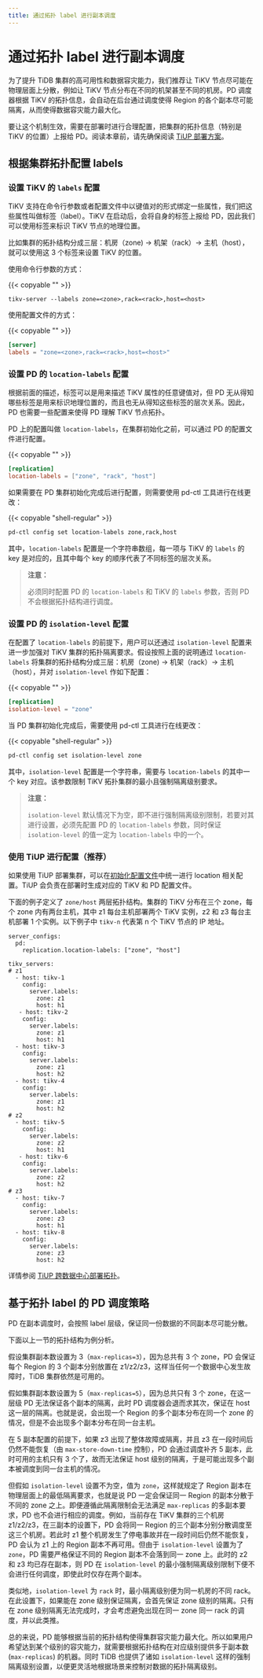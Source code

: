 ```yaml
---
title: 通过拓扑 label 进行副本调度
---
```


# 通过拓扑 label 进行副本调度

为了提升 TiDB 集群的高可用性和数据容灾能力，我们推荐让 TiKV 节点尽可能在物理层面上分散，例如让 TiKV 节点分布在不同的机架甚至不同的机房。PD 调度器根据 TiKV 的拓扑信息，会自动在后台通过调度使得 Region 的各个副本尽可能隔离，从而使得数据容灾能力最大化。

要让这个机制生效，需要在部署时进行合理配置，把集群的拓扑信息（特别是 TiKV 的位置）上报给 PD。阅读本章前，请先确保阅读 [TiUP 部署方案](/production-deployment-using-tiup.md)。

## 根据集群拓扑配置 labels

### 设置 TiKV 的 `labels` 配置

TiKV 支持在命令行参数或者配置文件中以键值对的形式绑定一些属性，我们把这些属性叫做标签（label）。TiKV 在启动后，会将自身的标签上报给 PD，因此我们可以使用标签来标识 TiKV 节点的地理位置。

比如集群的拓扑结构分成三层：机房（zone) -> 机架（rack）-> 主机（host），就可以使用这 3 个标签来设置 TiKV 的位置。

使用命令行参数的方式：

{{< copyable "" >}}

```
tikv-server --labels zone=<zone>,rack=<rack>,host=<host>
```

使用配置文件的方式：

{{< copyable "" >}}

```toml
[server]
labels = "zone=<zone>,rack=<rack>,host=<host>"
```

### 设置 PD 的 `location-labels` 配置

根据前面的描述，标签可以是用来描述 TiKV 属性的任意键值对，但 PD 无从得知哪些标签是用来标识地理位置的，而且也无从得知这些标签的层次关系。因此，PD 也需要一些配置来使得 PD 理解 TiKV 节点拓扑。

PD 上的配置叫做 `location-labels`，在集群初始化之前，可以通过 PD 的配置文件进行配置。

{{< copyable "" >}}

```toml
[replication]
location-labels = ["zone", "rack", "host"]
```

如果需要在 PD 集群初始化完成后进行配置，则需要使用 pd-ctl 工具进行在线更改：

{{< copyable "shell-regular" >}}

```bash
pd-ctl config set location-labels zone,rack,host
```

其中，`location-labels` 配置是一个字符串数组，每一项与 TiKV 的 `labels` 的 key 是对应的，且其中每个 key 的顺序代表了不同标签的层次关系。

> **注意：**
>
> 必须同时配置 PD 的 `location-labels` 和 TiKV 的 `labels` 参数，否则 PD 不会根据拓扑结构进行调度。

### 设置 PD 的 `isolation-level` 配置

在配置了 `location-labels` 的前提下，用户可以还通过 `isolation-level` 配置来进一步加强对 TiKV 集群的拓扑隔离要求。假设按照上面的说明通过 `location-labels` 将集群的拓扑结构分成三层：机房（zone) -> 机架（rack）-> 主机（host），并对 `isolation-level` 作如下配置：

{{< copyable "" >}}

```toml
[replication]
isolation-level = "zone"
```

当 PD 集群初始化完成后，需要使用 pd-ctl 工具进行在线更改：

{{< copyable "shell-regular" >}}

```bash
pd-ctl config set isolation-level zone
```

其中，`isolation-level` 配置是一个字符串，需要与 `location-labels` 的其中一个 key 对应。该参数限制 TiKV 拓扑集群的最小且强制隔离级别要求。

> **注意：**
>
> `isolation-level` 默认情况下为空，即不进行强制隔离级别限制，若要对其进行设置，必须先配置 PD 的 `location-labels` 参数，同时保证 `isolation-level` 的值一定为 `location-labels` 中的一个。

### 使用 TiUP 进行配置（推荐）

如果使用 TiUP 部署集群，可以在[初始化配置文件](/production-deployment-using-tiup.md#第-3-步初始化集群拓扑文件)中统一进行 location 相关配置。TiUP 会负责在部署时生成对应的 TiKV 和 PD 配置文件。

下面的例子定义了 `zone/host` 两层拓扑结构。集群的 TiKV 分布在三个 zone，每个 zone 内有两台主机，其中 z1 每台主机部署两个 TiKV 实例，z2 和 z3 每台主机部署 1 个实例。以下例子中 `tikv-n` 代表第 n 个 TiKV 节点的 IP 地址。

```
server_configs:
  pd:
    replication.location-labels: ["zone", "host"]

tikv_servers:
# z1
  - host: tikv-1
    config:
      server.labels:
        zone: z1
        host: h1
   - host: tikv-2
    config:
      server.labels:
        zone: z1
        host: h1
  - host: tikv-3
    config:
      server.labels:
        zone: z1
        host: h2
  - host: tikv-4
    config:
      server.labels:
        zone: z1
        host: h2
# z2
  - host: tikv-5
    config:
      server.labels:
        zone: z2
        host: h1
   - host: tikv-6
    config:
      server.labels:
        zone: z2
        host: h2
# z3
  - host: tikv-7
    config:
      server.labels:
        zone: z3
        host: h1
  - host: tikv-8
    config:
      server.labels:
        zone: z3
        host: h2
```

详情参阅 [TiUP 跨数据中心部署拓扑](/geo-distributed-deployment-topology.md)。

## 基于拓扑 label 的 PD 调度策略

PD 在副本调度时，会按照 label 层级，保证同一份数据的不同副本尽可能分散。

下面以上一节的拓扑结构为例分析。

假设集群副本数设置为 3（`max-replicas=3`），因为总共有 3 个 zone，PD 会保证每个 Region 的 3 个副本分别放置在 z1/z2/z3，这样当任何一个数据中心发生故障时，TiDB 集群依然是可用的。

假如集群副本数设置为 5（`max-replicas=5`），因为总共只有 3 个 zone，在这一层级 PD 无法保证各个副本的隔离，此时 PD 调度器会退而求其次，保证在 host 这一层的隔离。也就是说，会出现一个 Region 的多个副本分布在同一个 zone 的情况，但是不会出现多个副本分布在同一台主机。

在 5 副本配置的前提下，如果 z3 出现了整体故障或隔离，并且 z3 在一段时间后仍然不能恢复（由 `max-store-down-time` 控制），PD 会通过调度补齐 5 副本，此时可用的主机只有 3 个了，故而无法保证 host 级别的隔离，于是可能出现多个副本被调度到同一台主机的情况。

但假如 `isolation-level` 设置不为空，值为 `zone`，这样就规定了 Region 副本在物理层面上的最低隔离要求，也就是说 PD 一定会保证同一 Region 的副本分散于不同的 zone 之上。即便遵循此隔离限制会无法满足 `max-replicas` 的多副本要求，PD 也不会进行相应的调度。例如，当前存在 TiKV 集群的三个机房 z1/z2/z3，在三副本的设置下，PD 会将同一 Region 的三个副本分别分散调度至这三个机房。若此时 z1 整个机房发生了停电事故并在一段时间后仍然不能恢复，PD 会认为 z1 上的 Region 副本不再可用。但由于 `isolation-level` 设置为了 `zone`，PD 需要严格保证不同的 Region 副本不会落到同一 zone 上。此时的 z2 和 z3 均已存在副本，则 PD 在 `isolation-level` 的最小强制隔离级别限制下便不会进行任何调度，即使此时仅存在两个副本。

类似地，`isolation-level` 为 `rack` 时，最小隔离级别便为同一机房的不同 rack。在此设置下，如果能在 zone 级别保证隔离，会首先保证 zone 级别的隔离。只有在 zone 级别隔离无法完成时，才会考虑避免出现在同一 zone 同一 rack 的调度，并以此类推。

总的来说，PD 能够根据当前的拓扑结构使得集群容灾能力最大化。所以如果用户希望达到某个级别的容灾能力，就需要根据拓扑结构在对应级别提供多于副本数 (`max-replicas`) 的机器。同时 TiDB 也提供了诸如 `isolation-level` 这样的强制隔离级别设置，以便更灵活地根据场景来控制对数据的拓扑隔离级别。
